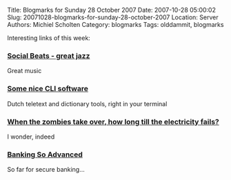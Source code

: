 Title: Blogmarks for Sunday 28 October 2007
Date: 2007-10-28 05:00:02
Slug: 20071028-blogmarks-for-sunday-28-october-2007
Location: Server
Authors: Michiel Scholten
Category: blogmarks
Tags: olddammit, blogmarks

<p>Interesting links of this week:</p>
<h3><a href="http://www.socialbeats.com/">Social Beats - great jazz</a></h3>
<p>Great music</p>
<h3><a href="http://www.zoetekouw.net/homepage/software.xhtml">Some nice CLI software</a></h3>
<p>Dutch teletext and dictionary tools, right in your terminal</p>
<h3><a href="http://www.straightdope.com/mailbag/mzombiepower.html">When the zombies take over, how long till the electricity fails?</a></h3>
<p>I wonder, indeed</p>
<h3><a href="http://worsethanfailure.com/Articles/Banking-So-Advanced.aspx">Banking So Advanced</a></h3>
<p>So far for secure banking...</p>
